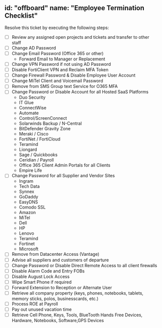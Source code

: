 id: "offboard"
name: "Employee Termination Checklist"
---

Resolve this ticket by executing the following steps:

- [ ] Review any assigned open projects and tickets and transfer to other staff
- [ ] Change AD Password
- [ ] Change Email Password (Office 365 or other)
  - Forward Email to Manager or Replacement
- [ ] Change VPN Password if not using AD Password
- [ ] Disable FortiClient VPN and Reclaim MFA Token
- [ ] Change Firewall Password & Disable Employee User Account
- [ ] Change MiTel Client and Voicemail Password
- [ ] Remove from SMS Group text Service for O365 MFA
- [ ] Change Password or Disable Account for all Hosted SaaS Platforms
  - Duo Security
  - IT Glue
  - ConnectWise
  - Automate
  - Control/ScreenConnect
  - Solarwinds Backup / N-Central
  - BitDefender Gravity Zone
  - Meraki / Cisco
  - FortiNet / FortiCloud
  - Teramind
  - Liongard
  - Sage / Quickbooks
  - Ceridian / Payroll
  - Office 365 Client Admin Portals for all Clients
  - Empire Life
- [ ] Change Password for all Supplier and Vendor Sites
  - Ingram
  - Tech Data
  - Synnex
  - GoDaddy
  - EasyDNS
  - Comodo SSL
  - Amazon
  - MiTel
  - Dell
  - HP
  - Lenovo
  - Teramind
  - Fortinet
  - Microsoft
- [ ] Remove from Datacenter Access (Vantage)
- [ ] Advise all suppliers and customers of departure
- [ ] Change Password or Disable Direct Remote Access to all client firewalls
- [ ] Disable Alarm Code and Entry FOBs
- [ ] Disable August Lock Access
- [ ] Wipe Smart Phone if required
- [ ] Forward Extension to Reception or Alternate User
- [ ] Retrieve all company property (keys, phones, notebooks, tablets, memory sticks, polos, businesscards, etc.)
- [ ] Process ROE at Payroll
- [ ] Pay out unused vacation time
- [ ] Retrieve Cell Phone, Keys, Tools, BlueTooth Hands Free Devices, Hardware, Notebooks, Software,GPS Devices